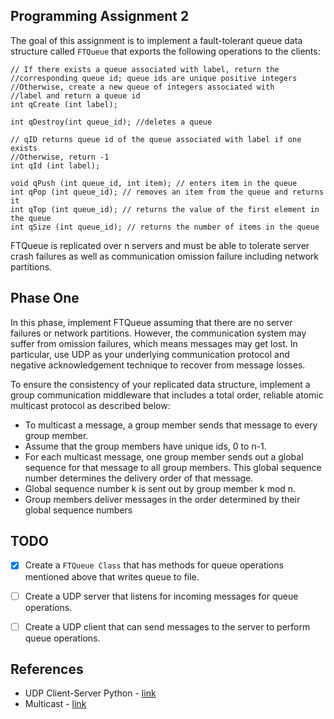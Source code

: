 ## Programming Assignment 2

The goal of this assignment is to implement a fault-tolerant queue data structure called `FTQueue` that exports the following operations to the clients:

```
// If there exists a queue associated with label, return the
//corresponding queue id; queue ids are unique positive integers
//Otherwise, create a new queue of integers associated with
//label and return a queue id
int qCreate (int label);
```
```
int qDestroy(int queue_id); //deletes a queue
```
```
// qID returns queue id of the queue associated with label if one exists
//Otherwise, return -1
int qId (int label);
```
```
void qPush (int queue_id, int item); // enters item in the queue
int qPop (int queue_id); // removes an item from the queue and returns it
int qTop (int queue_id); // returns the value of the first element in the queue
int qSize (int queue_id); // returns the number of items in the queue
```
FTQueue is replicated over n servers and must be able to tolerate server crash failures as well as communication omission failure including network partitions.


## Phase One

In this phase, implement FTQueue assuming that there are no server failures or
network partitions. However, the communication system may suffer from omission failures, which means messages may get lost. In particular, use UDP as your underlying communication protocol and negative acknowledgement technique to recover from message losses.

To ensure the consistency of your replicated data structure, implement a group
communication middleware that includes a total order, reliable atomic multicast
protocol as described below:

* To multicast a message, a group member sends that message to every group member.
* Assume that the group members have unique ids, 0 to n-1.
* For each multicast message, one group member sends out a global sequence for that message to all group members. This global sequence number determines the delivery order of that message.
* Global sequence number k is sent out by group member k mod n.
* Group members deliver messages in the order determined by their global sequence numbers


## TODO

- [x] Create a `FTQueue Class` that has methods for queue operations mentioned above that writes queue to file.
- [ ] Create a UDP server that listens for incoming messages for queue operations.
- [ ] Create a UDP client that can send messages to the server to perform queue operations.


## References
* UDP Client-Server Python - [link](https://tutorialedge.net/python/udp-client-server-python/)
* Multicast - [link](https://stackoverflow.com/questions/603852/how-do-you-udp-multicast-in-python)